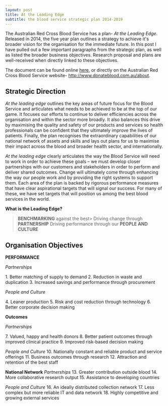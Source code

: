 ```yaml
---
layout: post
title: At the Leading Edge
subtitle: the blood service strategic plan 2014-2019
---
```

The Australian Red Cross Blood Service has a plan- _At the Leading Edge_. Released in 2014, the five year plan outlines a strategy to achieve it's broader vision for the organisation for the immediate future. In this post I have pulled out a few important paragraphs from the strategic plan, as well as listed the broader business objectives. Research proposal and plans are well-received when directly linked to these objectives.

The document can be found online [here]({{site.url}}/uploads/Strategic-Plan-2014.pdf), or directly on the Australian Red Cross Blood Service website- http://www.donateblood.com.au/about.


## Strategic Direction 
_At the leading edge_ outlines the key areas of future focus for the Blood Service and articulates what needs to be achieved to be at the top of our game. It focuses our efforts to continue to deliver efficiencies across the organisation and within the sector more broadly. It also balances this drive by maximising the quality and safety of our products and services so health professionals can be confident that they ultimately improve the lives of patients. Finally, the plan recognises the extraordinary capabilities of our national network of assets and skills and lays out plans for us to maximise their impact across the blood and broader health sector, and internationally.

_At the leading edge_ clearly articulates the way the Blood Service will need to work in order to achieve these goals – we must develop closer partnerships with our customers and stakeholders in order to perform and deliver shared outcomes. Change will ultimately come through enhancing the way our people work and by providing the right systems to support them. Each area of the plan is backed by rigorous performance measures that have clear aspirational targets that will signal our success. For many of these, we have set targets that will position us among the best blood services in the world.

**What is the Leading Edge?**
>**BENCHMARKING** against the best>
>Driving change through **PARTNERSHIP**
>Driving performance through our **PEOPLE AND CULTURE**

## Organisation Objectives 
**PERFORMANCE**

_Partnerships_

1\. Better matching of supply to demand
2\. Reduction in waste and duplication
3\. Increased savings and performance through procurement

_People and Culture_

4\. Leaner production
5\. Risk and cost reduction through technology
6\. Better corporate decision making

**Outcomes**

_Partnerships_

7\. Valued, happy and health donors
8\. Better patient outcomes through improved clinical practice
9\. Improved risk-based decision making

_People and Culture_
10\. Nationally constant and reliable product and service offerings
11\. Business outcomes through research
12\. Attraction and retention of the best staff

**National Network**
_Partnerships_
13\. Greater contribution outside blood
14\. More collaborative research output
15\. Assistance to developing countries

_People and Culture_ 
16\. An ideally distributed collection network
17\. Less complex but more reliable IT and data network
18\. Highly competitive and growing external services

